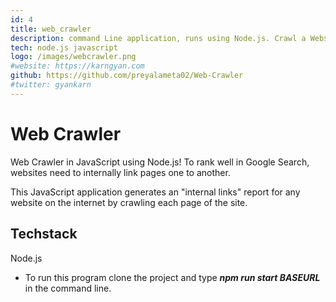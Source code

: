 ```yaml
---
id: 4
title: web_crawler
description: command Line application, runs using Node.js. Crawl a Website and produce a report of the internal linking structure of the website.
tech: node.js javascript
logo: /images/webcrawler.png
#website: https://karngyan.com
github: https://github.com/preyalameta02/Web-Crawler
#twitter: gyankarn
---
```


# Web Crawler

Web Crawler in JavaScript using Node.js! To rank well in Google Search, websites need to internally link pages one to another.

This JavaScript application generates an "internal links" report for any website on the internet by crawling each page of the site.

## Techstack
Node.js 
- To run this program clone the project and type ***npm run start BASEURL*** in the command line.